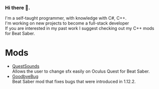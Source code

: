 ### Hi there 👋.<br/>
I'm a self-taught programmer, with knowledge with C#, C++. <br/>
I'm working on new projects to become a full-stack developer <br/>
If you are interested in my past work I suggest checking out my C++ mods for Beat Saber.

# Mods 
- [QuestSounds](https://github.com/Rugtveit/QuestSounds "QuestSounds") <br/> Allows the user to change sfx easily on Oculus Quest for Beat Saber. 
- [GoodbyeBug](https:://github.com/Rugtveit/GoodbyeBug "GoodbyeBug") <br/> Beat Saber mod that fixes bugs that were introduced in 1.12.2.

